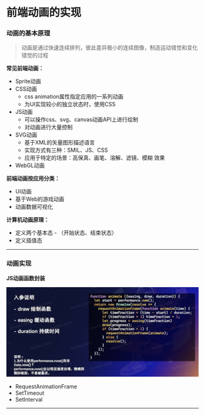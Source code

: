 # 前端动画的实现

### 动画的基本原理

> 动画是通过快速连续排列，彼此差异极小的连续图像，制造运动错觉和变化错觉的过程



**常见前端动画：**

- Sprite动画
- CSS动画
  - css animation属性指定应用的一系列动画
  - 为UI实现较小的独立状态时，使用CSS
- JS动画
  - 可以操作css、svg、canvas动画API上进行绘制
  - 对动画进行大量控制
- SVG动画
  - 基于XML的矢量图形描述语言
  - 实现方式有三种：SMIL、JS、CSS
  - 应用于特定的场景：高保真、画笔、溶解、滤镜、模糊 效果
- WebGL动画



**前端动画按应用分类：**

- UI动画
- 基于Web的游戏动画
- 动画数据可视化



**计算机动画原理：**

- 定义两个基本态 - （开始状态、结束状态）
- 定义插值态



---

### 动画实现



**JS动画函数封装**

![01](https://raw.githubusercontent.com/lesenelir/ByteDance-WebCampers/master/07-CSSAnimation/pic/01.png)



- RequestAnimationFrame
- SetTimeout
- SetInterval



---













